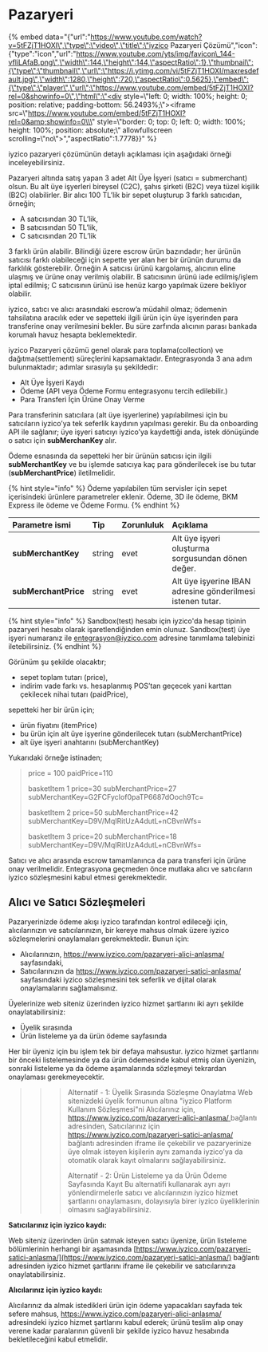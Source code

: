 # Pazaryeri

{% embed data="{\"url\":\"https://www.youtube.com/watch?v=5tFZjT1HOXI\",\"type\":\"video\",\"title\":\"iyzico Pazaryeri Çözümü\",\"icon\":{\"type\":\"icon\",\"url\":\"https://www.youtube.com/yts/img/favicon\_144-vfliLAfaB.png\",\"width\":144,\"height\":144,\"aspectRatio\":1},\"thumbnail\":{\"type\":\"thumbnail\",\"url\":\"https://i.ytimg.com/vi/5tFZjT1HOXI/maxresdefault.jpg\",\"width\":1280,\"height\":720,\"aspectRatio\":0.5625},\"embed\":{\"type\":\"player\",\"url\":\"https://www.youtube.com/embed/5tFZjT1HOXI?rel=0&showinfo=0\",\"html\":\"<div style=\\\"left: 0; width: 100%; height: 0; position: relative; padding-bottom: 56.2493%;\\\"><iframe src=\\\"https://www.youtube.com/embed/5tFZjT1HOXI?rel=0&amp;showinfo=0\\\" style=\\\"border: 0; top: 0; left: 0; width: 100%; height: 100%; position: absolute;\\\" allowfullscreen scrolling=\\\"no\\\"></iframe></div>\",\"aspectRatio\":1.7778}}" %}

iyzico pazaryeri çözümünün detaylı açıklaması için aşağıdaki örneği inceleyebilirsiniz.

Pazaryeri altında satış yapan 3 adet Alt Üye İşyeri \(satıcı = submerchant\) olsun. Bu alt üye işyerleri bireysel \(C2C\), şahıs şirketi \(B2C\) veya tüzel kişilik \(B2C\) olabilirler. Bir alıcı 100 TL’lik bir sepet oluşturup 3 farklı satıcıdan, örneğin;

* A satıcısından 30 TL’lik,
* B satıcısından 50 TL’lik,
* C satıcısından 20 TL’lik

3 farklı ürün alabilir. Bilindiği üzere escrow ürün bazındadır; her ürünün satıcısı farklı olabileceği için sepette yer alan her bir ürünün durumu da farklılık gösterebilir. Örneğin A satıcısı ürünü kargolamış, alıcının eline ulaşmış ve ürüne onay verilmiş olabilir. B satıcısının ürünü iade edilmiş/işlem iptal edilmiş; C satıcısının ürünü ise henüz kargo yapılmak üzere bekliyor olabilir.

iyzico, satıcı ve alıcı arasındaki escrow’a müdahil olmaz; ödemenin tahsilatına aracılık eder ve sepetteki ilgili ürün için üye işyerinden para transferine onay verilmesini bekler. Bu süre zarfında alıcının parası bankada korumalı havuz hesapta beklemektedir.

iyzico Pazaryeri çözümü genel olarak para toplama\(collection\) ve dağıtma\(settlement\) süreçlerini kapsamaktadır. Entegrasyonda 3 ana adım bulunmaktadır; adımlar sırasıyla şu şekildedir:

* Alt Üye İşyeri Kaydı
* Ödeme \(API veya Ödeme Formu entegrasyonu tercih edilebilir.\)
* Para Transferi İçin Ürüne Onay Verme

Para transferinin satıcılara \(alt üye işyerlerine\) yapılabilmesi için bu satıcıların iyzico’ya tek seferlik kaydının yapılması gerekir. Bu da onboarding API ile sağlanır; üye işyeri satıcıyı iyzico’ya kaydettiği anda, istek dönüşünde o satıcı için **subMerchanKey** alır.

Ödeme esnasında da sepetteki her bir ürünün satıcısı için ilgili **subMerchantKey** ve bu işlemde satıcıya kaç para gönderilecek ise bu tutar \(**subMerchantPrice**\) iletilmelidir.

{% hint style="info" %}
Ödeme yapılabilen tüm servisler için sepet içerisindeki ürünlere parametreler eklenir. Ödeme, 3D ile ödeme, BKM Express ile ödeme ve Ödeme Formu.
{% endhint %}

| **Parametre ismi** | **Tip** | **Zorunluluk** | **Açıklama** |
| :--- | :--- | :--- | :--- |
| **subMerchantKey** | string | evet | Alt üye işyeri oluşturma sorgusundan dönen değer. |
| **subMerchantPrice** | string | evet | Alt üye işyerine IBAN adresine gönderilmesi istenen tutar. |

{% hint style="info" %}
Sandbox\(test\) hesabı için iyzico'da hesap tipinin pazaryeri hesabı olarak işaretlendiğinden emin olunuz. Sandbox\(test\) üye işyeri numaranız ile entegrasyon@iyzico.com adresine tanımlama talebinizi iletebilirsiniz.
{% endhint %}

Görünüm şu şekilde olacaktır;

* sepet toplam tutarı \(price\),
* indirim vade farkı vs. hesaplanmış POS’tan geçecek yani karttan çekilecek nihai tutarı \(paidPrice\),

sepetteki her bir ürün için;

* ürün fiyatını \(itemPrice\)
* bu ürün için alt üye işyerine gönderilecek tutarı \(subMerchantPrice\)
* alt üye işyeri anahtarını \(subMerchantKey\)

Yukarıdaki örneğe istinaden;

> price = 100 paidPrice=110
>
> basketItem 1 price=30 subMerchantPrice=27 subMerchantKey=G2FCFycIof0paTP6687dOoch9Tc=
>
> basketItem 2 price=50 subMerchantPrice=42 subMerchantKey=D9V/MqIRitUzA4dutL+nCBvnWfs=
>
> basketItem 3 price=20 subMerchantPrice=18 subMerchantKey=D9V/MqIRitUzA4dutL+nCBvnWfs=

Satıcı ve alıcı arasında escrow tamamlanınca da para transferi için ürüne onay verilmelidir. Entegrasyona geçmeden önce mutlaka alıcı ve satıcıların iyzico sözleşmesini kabul etmesi gerekmektedir.

## **Alıcı ve Satıcı Sözleşmeleri**

Pazaryerinizde ödeme akışı iyzico tarafından kontrol edileceği için, alıcılarınızın ve satıcılarınızın, bir kereye mahsus olmak üzere iyzico sözleşmelerini onaylamaları gerekmektedir. Bunun için:

* Alıcılarınızın, [https://www.iyzico.com/pazaryeri-alici-anlasma/ ](https://www.iyzico.com/pazaryeri-alici-anlasma/)sayfasındaki,
* Satıcılarınızın da [https://www.iyzico.com/pazaryeri-satici-anlasma/ ](https://www.iyzico.com/pazaryeri-satici-anlasma/)sayfasındaki iyzico sözleşmesini tek seferlik ve dijital olarak onaylamalarını sağlamalısınız.

Üyelerinize web siteniz üzerinden iyzico hizmet şartlarını iki ayrı şekilde onaylatabilirsiniz:

* Üyelik sırasında
* Ürün listeleme ya da ürün ödeme sayfasında

Her bir üyeniz için bu işlem tek bir defaya mahsustur. iyzico hizmet şartlarını bir önceki listelemesinde ya da ürün ödemesinde kabul etmiş olan üyenizin, sonraki listeleme ya da ödeme aşamalarında sözleşmeyi tekrardan onaylaması gerekmeyecektir.

> > > Alternatif - 1: Üyelik Sırasında Sözleşme Onaylatma Web sitenizdeki üyelik formunun altına "iyzico Platform Kullanım Sözleşmesi"ni Alıcılarınız için, [https://www.iyzico.com/pazaryeri-alici-anlasma/ ](https://www.iyzico.com/pazaryeri-alici-anlasma/)bağlantı adresinden, Satıcılarınız için [https://www.iyzico.com/pazaryeri-satici-anlasma/ ](https://www.iyzico.com/pazaryeri-satici-anlasma/)bağlantı adresinden iframe ile çekebilir ve pazaryerinize üye olmak isteyen kişilerin aynı zamanda iyzico’ya da otomatik olarak kayıt olmalarını sağlayabilirsiniz.
> > >
> > > Alternatif - 2: Ürün Listeleme ya da Ürün Ödeme Sayfasında Kayıt Bu alternatifi kullanarak ayrı ayrı yönlendirmelerle satıcı ve alıcılarınızın iyzico hizmet şartlarını onaylamasını, dolayısıyla birer iyzico üyeliklerinin olmasını sağlayabilirsiniz.

**Satıcılarınız için iyzico kaydı:**

Web siteniz üzerinden ürün satmak isteyen satıcı üyenize, ürün listeleme bölümlerinin herhangi bir aşamasında [https://www.iyzico.com/pazaryeri-satici-anlasma/](https://www.iyzico.com/pazaryeri-satici-anlasma/) bağlantı adresinden iyzico hizmet şartlarını iframe ile çekebilir ve satıcılarınıza onaylatabilirsiniz.

**Alıcılarınız için iyzico kaydı:**

Alıcılarınız da almak istedikleri ürün için ödeme yapacakları sayfada tek sefere mahsus, [https://www.iyzico.com/pazaryeri-alici-anlasma/ ](https://www.iyzico.com/pazaryeri-alici-anlasma/)adresindeki iyzico hizmet şartlarını kabul ederek; ürünü teslim alıp onay verene kadar paralarının güvenli bir şekilde iyzico havuz hesabında bekletileceğini kabul etmelidir.

